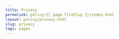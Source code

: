 ```yaml
---
title: Privacy
permalink: policy/{{ page.fileSlug }}/index.html
layout: policy/privacy.html
slug: privacy
tags: pages
---
```



